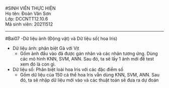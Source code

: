 #SINH VIÊN THỰC HIỆN<br>
Họ tên: Đoàn Văn Sơn<br>
Lớp: DCCNTT12.10.6<br>
Mã sinh viên: 20211512<br>
***********************************************************************************************
#Bai07
-Dữ liệu ảnh (Động vật) và Dữ liệu số( hoa Iris)<br>
+ Dữ liệu ảnh: phân biệt Gà với Vịt<br>
  * Gồm ảnh đầu vào đã được gán nhãn và các nhãn tương ứng. Dùng các mô hình KNN, SVM, ANN. Sau đó, ta sẽ lấy 1 ảnh mới để test xem đó là con gì.<br>
+ Dữ liệu số: Phân biệt loài hoa Iris với các đặc điểm số<br>
  * Gồm dữ liệu của 150 cá thể hoa Iris vẫn dùng KNN, SVM, ANN. Sau đó, ta sẽ nhập dữ liệu mới vào và các thuật toán sẽ đưa ra dự đoán<br>
